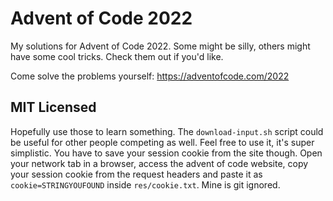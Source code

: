 # Advent of Code 2022
My solutions for Advent of Code 2022. Some might be silly, others might have some cool tricks. Check them out if you'd like.  

Come solve the problems yourself: https://adventofcode.com/2022  

## MIT Licensed
Hopefully use those to learn something. The ``download-input.sh`` script could be useful for other people competing as well. Feel free to use it, it's super simplistic. You have to save your session cookie from the site though. Open your network tab in a browser, access the advent of code website, copy your session cookie from the request headers and paste it as ``cookie=STRINGYOUFOUND`` inside ``res/cookie.txt``. Mine is git ignored.
